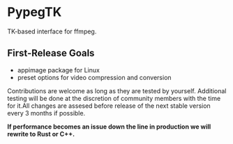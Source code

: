 # PypegTK
TK-based interface for ffmpeg.

## First-Release Goals
* appimage package for Linux
* preset options for video compression and conversion

Contributions are welcome as long as they are tested by yourself. Additional testing will be done at the discretion
of community members with the time for it.All changes are assesed before release of the next stable version every 
3 months if possible.


__If performance becomes an issue down the line in production we will rewrite to Rust or C++.__


